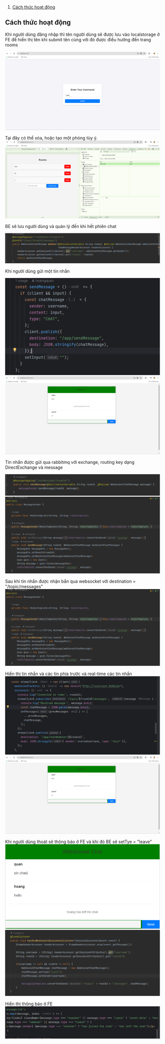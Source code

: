 1. [Cách thức hoạt động](#cách-thức-hoạt-động)

## Cách thức hoạt động

Khi người dùng đăng nhập thì tên người dùng sẽ được lưu vào localstorage ở FE để hiển thị tên khi submit tên cùng với đó được điều hướng đến trang rooms

![FE1 ](image/fe1.png)

Tại đây có thể xóa, hoặc tạo một phòng tùy ý.
![FE9 ](image/fe9.png)

BE sẽ lưu người dùng và quản lý đến khi hết phiên chat

![BE1 ](image/be1.png)

Khi người dùng gửi một tin nhắn

![FE3 ](image/fe3.png)
![FE6 ](image/fe6.png)

Tín nhắn được gửi qua rabbitmq với exchange, routing key dạng DirectExchange và message

![BE6 ](image/be2.png)
![BE7 ](image/be3.png)

Sau khi tin nhắn được nhận bắn qua websocket với destination = "/topic/messages"
![BE4 ](image/be3.png)

Hiển thị tin nhắn và các tin phía trước và real-time các tin nhắn
![FE5 ](image/fe5.png)
![FE6 ](image/fe6.png)

Khi người dùng thoát sẽ thông báo ở FE và khi đó BE sẽ setTye = "leave"
![FE7 ](image/fe7.png)
![BE5 ](image/be5.png)

Hiển thị thông báo ở FE
![FE8 ](image/fe8.png)